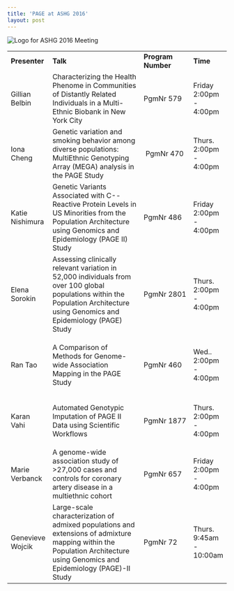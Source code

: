 ```yaml
---
title: 'PAGE at ASHG 2016'
layout: post
---
```


![Logo for ASHG 2016 Meeting](https://pegasus.isi.edu/wordpress/wp-content/uploads/2016/10/ASHG-2016-logo-blk-v2-450x81.png)


<table cellpadding="20">
<tbody>
<tr>
<td><strong>Presenter</strong></td>
<td style="width:500px;"><strong>Talk</strong></td>
<td><strong>Program Number</strong></td>
<td><strong>Time</strong></td>
</tr>
<tr>
<td>Gillian Belbin</td>
<td>Characterizing the Health Phenome in Communities of Distantly Related Individuals in a Multi-Ethnic Biobank in New York City</span></td>
<td>PgmNr 579</td>
<td>
<p class="p1"><span class="s1">Friday 2:00pm - 4:00pm&nbsp;</span></p>
</td>
</tr>
<tr>
<td>Iona Cheng</td>
<td><span class="s1" >Genetic variation and smoking behavior among diverse populations: MultiEthnic Genotyping Array (MEGA) analysis in the PAGE Study</span></td>
<td><span class="s1" >&nbsp;P</span>gmNr 470</td>
<td>
<p class="p1"><span class="s1">Thurs. 2:00pm - 4:00pm&nbsp;</span></p>
</td>
</tr>
<tr>
<td>Katie Nishimura</td>
<td><span class="s1" >Genetic Variants Associated with C--Reactive Protein Levels in US Minorities from the Population Architecture using Genomics and Epidemiology (PAGE II) Study&nbsp;</span></td>
<td><span class="s1" >P</span>gmNr&nbsp;486</td>
<td>
<p class="p1"><span class="s1">Friday 2:00pm - 4:00pm&nbsp;</span></p>
</td>
</tr>
<tr>
<td>Elena Sorokin</td>
<td>Assessing clinically relevant variation in 52,000 individuals from over 100 global populations within the Population Architecture using Genomics and Epidemiology (PAGE) Study</span></td>
<td><span class="s1" >P</span>gmNr&nbsp;2801</td>
<td>
<p class="p1"><span class="s1">Thurs. 2:00pm - 4:00pm</span></p>
</td>
</tr>
<tr>
<td>Ran Tao</td>
<td>
<p class="p1" >A Comparison of Methods for Genome-wide Association Mapping in the PAGE Study</p>
</td>
<td>PgmNr 460</td>
<td>
<p class="p1"><span class="s1">Wed.. 2:00pm - 4:00pm&nbsp;</span></p>
</td>
</tr>
<tr style="height: 15.625px;">
<td>Karan Vahi</td>
<td>Automated Genotypic Imputation of PAGE II Data using Scientific Workflows</span></td>
<td>
<p class="p1"><span class="s1">PgmNr 1877</span></p>
</td>
<td>
<p class="p1"><span class="s1">Thurs. 2:00pm - 4:00pm&nbsp;</span></p>
</td>
</tr>
<tr>
<td>Marie Verbanck</td>
<td>A genome-wide association study of &gt;27,000 cases and controls for coronary artery disease in a multiethnic cohort</span></td>
<td><span class="s1" >P</span>gmNr&nbsp;657</td>
<td>
<p class="p1"><span class="s1">Friday 2:00pm - 4:00pm&nbsp;</span></p>
</td>
</tr>
<tr style="height: 30px;">
<td>Genevieve Wojcik</td>
<td style="width: 252px; height: 30px;">Large-scale characterization of admixed populations and extensions of admixture mapping within the Population Architecture using Genomics and Epidemiology (PAGE)-II Study</span></td>
<td>PgmNr 72</td>
<td>
<p class="p1"><span class="s1">Thurs. 9:45am - 10:00am</span></p>
</td>
</tr>
</tbody>
</table>
